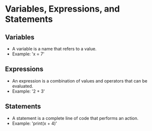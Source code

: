 # Variables, Expressions, and Statements

## Variables
- A variable is a name that refers to a value.
- Example: 'x = 7'

## Expressions
- An expression is a combination of values and operators that can be evaluated.
- Example: '2 + 3'

## Statements
- A statement is a complete line of code that performs an action.
- Example: 'print(x + 4)'